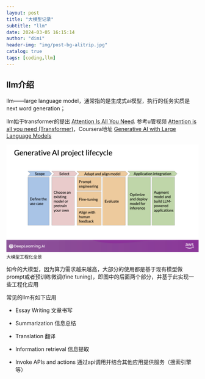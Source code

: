 ```yaml
---
layout: post
title: "大模型记录"
subtitle: "llm"
date: 2024-03-05 16:15:14
author: "dimi"
header-img: "img/post-bg-alitrip.jpg"
catalog: true
tags: [coding,llm]
---
```


## llm介绍

llm——large language model，通常指的是生成式ai模型，执行的任务实质是next word generation；

llm始于transformer的提出 [Attention Is All You Need](https://arxiv.org/abs/1706.03762). 参考u管视频 [Attention is all you need (Transformer)](https://youtu.be/bCz4OMemCcA?si=UqbSFU18z_mqx908)，Coursera地址 [Generative AI with Large Language Models](https://www.coursera.org/learn/generative-ai-with-llms)

![大模型工程化](/img/in-post/llm/llmlifecycle.png)
<small class="img-hint">大模型工程化全景</small>

如今的大模型，因为算力需求越来越高，大部分的使用都是基于现有模型做prompt或者预训练微调(fine tuning)，即图中的后面两个部分，并基于此实现一些工程化应用

常见的llm有如下应用

- Essay Writing 文章书写

- Summarization 信息总结

- Translation 翻译

- Information retrieval 信息提取

- Invoke APIs and actions 通过api调用并结合其他应用提供服务（搜索引擎等）
